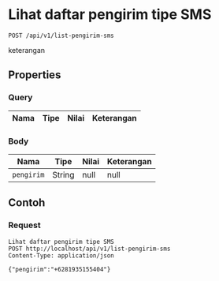 # Lihat daftar pengirim tipe SMS
```http
POST /api/v1/list-pengirim-sms
```
keterangan
## Properties
### Query
Nama | Tipe | Nilai | Keterangan
--- | --- | --- | ---
### Body
Nama | Tipe | Nilai | Keterangan
--- | --- | --- | ---
<code>pengirim</code> | String | null | null
## Contoh
### Request
```http
Lihat daftar pengirim tipe SMS
POST http://localhost/api/v1/list-pengirim-sms
Content-Type: application/json

{"pengirim":"+6281935155404"}
```

